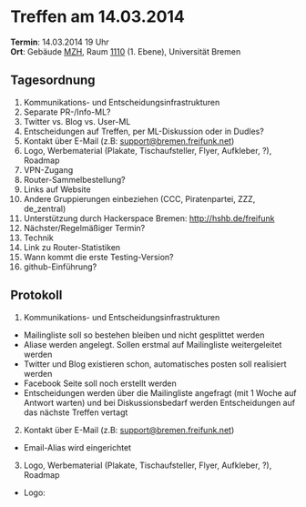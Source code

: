 # Treffen am 14.03.2014

**Termin**: 14.03.2014 19 Uhr  
**Ort**: Gebäude [MZH](http://www.openstreetmap.org/relation/3293414), Raum [1110](http://oracle-web.zfn.uni-bremen.de/lageplan/lageplan?FN=EB&Haus=MZH&Raum=1110) (1. Ebene), Universität Bremen

## Tagesordnung

1. Kommunikations- und Entscheidungsinfrastrukturen
  1. Separate PR-/Info-ML?
  2. Twitter vs. Blog vs. User-ML
  3. Entscheidungen auf Treffen, per ML-Diskussion oder in Dudles?
2. Kontakt über E-Mail (z.B: support@bremen.freifunk.net)
3. Logo, Werbematerial (Plakate, Tischaufsteller, Flyer, Aufkleber, ?), Roadmap
4. VPN-Zugang
5. Router-Sammelbestellung?
6. Links auf Website
7. Andere Gruppierungen einbeziehen (CCC, Piratenpartei, ZZZ, de_zentral)
8. Unterstützung durch Hackerspace Bremen: http://hshb.de/freifunk
9. Nächster/Regelmäßiger Termin? 
10. Technik
  1. Link zu Router-Statistiken
  2. Wann kommt die erste Testing-Version?
13. github-Einführung?

## Protokoll

1. Kommunikations- und Entscheidungsinfrastrukturen
 * Mailingliste soll so bestehen bleiben und nicht gesplittet werden
 * Aliase werden angelegt. Sollen erstmal auf Mailingliste weitergeleitet werden
 * Twitter und Blog existieren schon, automatisches posten soll realisiert werden
 * Facebook Seite soll noch erstellt werden
 * Entscheidungen werden über die Mailingliste angefragt (mit 1 Woche auf Antwort warten) und bei Diskussionsbedarf werden Entscheidungen auf das nächste Treffen vertagt

2. Kontakt über E-Mail (z.B: support@bremen.freifunk.net)
 * Email-Alias wird eingerichtet

3. Logo, Werbematerial (Plakate, Tischaufsteller, Flyer, Aufkleber, ?), Roadmap
 * Logo:
